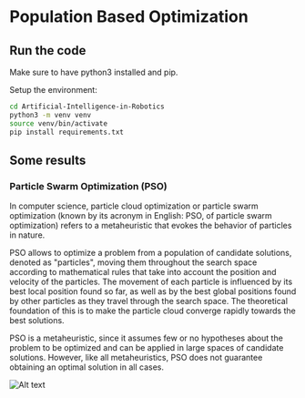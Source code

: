 # Population Based Optimization

## Run the code

Make sure to have python3 installed and pip.

Setup the environment:
```bash
cd Artificial-Intelligence-in-Robotics
python3 -m venv venv
source venv/bin/activate
pip install requirements.txt
```

## Some results

### Particle Swarm Optimization (PSO)

In computer science, particle cloud optimization or particle swarm optimization (known by its acronym in English: PSO, of particle swarm optimization) refers to a metaheuristic that evokes the behavior of particles in nature.

PSO allows to optimize a problem from a population of candidate solutions, denoted as "particles", moving them throughout the search space according to mathematical rules that take into account the position and velocity of the particles. The movement of each particle is influenced by its best local position found so far, as well as by the best global positions found by other particles as they travel through the search space. The theoretical foundation of this is to make the particle cloud converge rapidly towards the best solutions.

PSO is a metaheuristic, since it assumes few or no hypotheses about the problem to be optimized and can be applied in large spaces of candidate solutions. However, like all metaheuristics, PSO does not guarantee obtaining an optimal solution in all cases.

![Alt text](https://upload.wikimedia.org/wikipedia/commons/e/ec/ParticleSwarmArrowsAnimation.gif)
